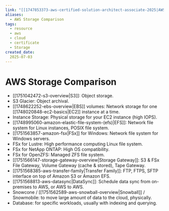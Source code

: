 ```yaml
---
link: "[[1747853373-aws-certified-solution-architect-associate-2025|AWS Certified Solution Architect Associate 2025]]"
aliases: 
  - AWS Storage Comparison
tags:
  - resource
  - aws
  - cloud
  - certificate
  - Storage
created_date:
  2025-07-03
---
```

# AWS Storage Comparison

- [[1751042472-s3-overview|S3]]: Object storage.
- S3 Glacier: Object archival.
- [[1748622252-ebs-overview|EBS]] volumes: Network storage for one [[1748020848-ec2-basics|EC2]] instance at a time.
- Instance Storage: Physical storage for your EC2 instance (high IOPS).
- [[1748995060-amazon-elastic-file-system-(efs)|EFS]]: Network file system for Linux instances, POSIX file system.
- [[1751563857-amazon-fsx|FSx]] for Windows: Network file system for Windows servers.
- FSx for Lustre: High performance computing Linux file system.
- FSx for NetApp ONTAP: High OS compatibility.
- FSx for OpenZFS: Managed ZFS file system.
- [[1751566147-storage-gateway-overview|Storage Gateway]]: S3 & FSx File Gateway, Volume Gateway (cache & stored), Tape Gateway.
- [[1751568385-aws-transfer-family|Transfer Family]]: FTP, FTPS, SFTP interface on top of Amazon S3 or Amazon EFS.
- [[1751568813-aws-datasync|DataSync]]: Schedule data sync from on-premises to AWS, or AWS to AWS.
- Snowcone / [[1751562589-aws-snowball-overview|Snowball]] / Snowmobile: to move large amount of data to the cloud, physically.
- Database: for specific workloads, usually with indexing and querying.

